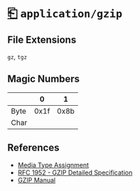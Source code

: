 # [⎗](../README.md) `application/gzip`

## File Extensions

`gz`, `tgz`

## Magic Numbers

|      | 0    | 1    |
| ---- | ---- | ---- |
| Byte | 0x1f | 0x8b |
| Char |      |      |

## References

- [Media Type Assignment](https://www.iana.org/assignments/media-types/application/gzip)
- [RFC 1952 - GZIP Detailed Specification](https://datatracker.ietf.org/doc/html/rfc1952#section-2)
- [GZIP Manual](https://www.gnu.org/software/gzip/manual/gzip.html)
